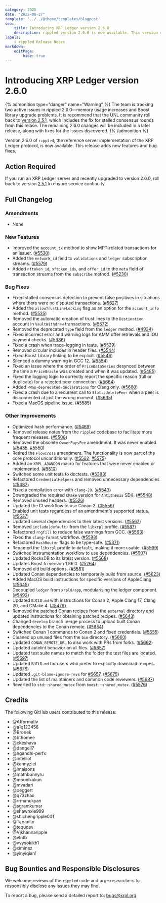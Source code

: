 ```yaml
---
category: 2025
date: "2025-08-27"
template: '../../@theme/templates/blogpost'
seo:
    title: Introducing XRP Ledger version 2.6.0
    description: rippled version 2.6.0 is now available. This version contains various bug fixes and minor improvements.
labels:
    - rippled Release Notes
markdown:
    editPage:
        hide: true
---
```

# Introducing XRP Ledger version 2.6.0
{% admonition type="danger" name="Warning" %}
The team is tracking two active issues in rippled 2.6.0—memory usage increases and Boost library upgrade problems. It is recommend that the UNL community roll back to [version 2.5.1](./rippled-2.5.1.md), which includes the fix for stalled consensus rounds from this relase. The remaining 2.6.0 changes will be included in a later release, along with fixes for the issues discovered.
{% /admonition %}

Version 2.6.0 of `rippled`, the reference server implementation of the XRP Ledger protocol, is now available. This release adds new features and bug fixes.


## Action Required

If you run an XRP Ledger server and recently upgraded to version 2.6.0, roll back to version [2.5.1](./rippled-2.5.1.md) to ensure service continuity.


## Full Changelog

### Amendments

- None


### New Features

- Improved the `account_tx` method to show MPT-related transactions for an issuer. ([#5530](https://github.com/XRPLF/rippled/pull/5530))
- Added the `network_id` field to `validations` and `ledger` subscription streams. ([#5579](https://github.com/XRPLF/rippled/pull/5579))
- Added `nftoken_id`, `nftoken_ids`, and `offer_id` to the `meta` field of transaction streams from the `subscribe` method. ([#5230](https://github.com/XRPLF/rippled/pull/5230))


### Bug Fixes

- Fixed stalled consensus detection to prevent false positives in situations where there were no disputed transactions. ([#5627](https://github.com/XRPLF/rippled/pull/5627))
- Added the `allowTrustLineLocking` flag as an option for the `account_info` method. ([#5535](https://github.com/XRPLF/rippled/pull/5525))
- Removed the automatic creation of trust lines to the `Destination` account in `VaultWithdraw` transactions. ([#5572](https://github.com/XRPLF/rippled/pull/5572))
- Removed the deprecated `type` field from the `ledger` method. ([#4934](https://github.com/XRPLF/rippled/pull/4934))
- Fixed incorrect error and warning logs for AMM offer retrievals and IOU payment checks. ([#5686](https://github.com/XRPLF/rippled/pull/5686))
- Fixed a crash when trace-logging in tests. ([#5529](https://github.com/XRPLF/rippled/pull/5529))
- Removed circular includes in header files. ([#5544](https://github.com/XRPLF/rippled/pull/5544))
- Fixed Boost Library linking to be explicit. ([#5546](https://github.com/XRPLF/rippled/pull/5546))
- Silenced a dummy warning in GCC 12. ([#5554](https://github.com/XRPLF/rippled/pull/5554))
- Fixed an issue where the order of `PriceDataSeries` desynced between the time a `PriceOracle` was created and when it was updated. ([#5485](https://github.com/XRPLF/rippled/pull/5485))
- Fixed the logging logic to correctly report the specific reason (full or duplicate) for a rejected peer connection. ([#5664](https://github.com/XRPLF/rippled/pull/5664))
- Added `-Wno-deprecated-declarations` for Clang only. ([#5680](https://github.com/XRPLF/rippled/pull/5680))
- Fixed a crash due to a recurrent call to `Slot::deletePeer` when a peer is disconnected at just the wrong moment. ([#5635](https://github.com/XRPLF/rippled/pull/5635))
- Fixed a MacOS pipeline issue. ([#5585](https://github.com/XRPLF/rippled/pull/5585))


### Other Improvements

- Optimized hash performance. ([#5469](https://github.com/XRPLF/rippled/pull/5469))
- Removed release notes from the `rippled` codebase to facilitate more frequent releases. ([#5508](https://github.com/XRPLF/rippled/pull/5508))
- Removed the obsolete `OwnerPaysFee` amendment. It was never enabled. ([#5435](https://github.com/XRPLF/rippled/pull/5435), [#5550](https://github.com/XRPLF/rippled/pull/5550))
- Retired the `FlowCross` amendment. The functionality is now part of the core protocol unconditionally. ([#5562](https://github.com/XRPLF/rippled/pull/5562), [#5575](https://github.com/XRPLF/rippled/pull/5575))
- Added an `XRPL_ABANDON` macro for features that were never enabled or implemented. ([#5510](https://github.com/XRPLF/rippled/pull/5510))
- Switched some unit tests to doctests. ([#5383](https://github.com/XRPLF/rippled/pull/5383))
- Refactored `CredentialHelpers` and removed unnecessary dependencies. ([#5487](https://github.com/XRPLF/rippled/pull/5487))
- Fixed a compilation error with `clang-20`. ([#5543](https://github.com/XRPLF/rippled/pull/5543))
- Downgraded the required `CMake` version for `Antithesis` SDK. ([#5548](https://github.com/XRPLF/rippled/pull/5548))
- Removed unused headers. ([#5526](https://github.com/XRPLF/rippled/pull/5526))
- Updated the CI workflow to use Conan 2. ([#5556](https://github.com/XRPLF/rippled/pull/5556))
- Enabled unit tests regardless of an amendment's supported status. ([#5537](https://github.com/XRPLF/rippled/pull/5537))
- Updated several dependencies to their latest versions. ([#5567](https://github.com/XRPLF/rippled/pull/5567))
- Removed `include(default)` from the `libxrpl` profile. ([#5587](https://github.com/XRPLF/rippled/pull/5587))
- Refactored `rngfill` to reduce false warnings from GCC. ([#5563](https://github.com/XRPLF/rippled/pull/5563))
- Fixed the `clang-format` workflow. ([#5598](https://github.com/XRPLF/rippled/pull/5598))
- Refactored `HashRouter` flags to be type-safe. ([#5371](https://github.com/XRPLF/rippled/pull/5371))
- Renamed the `libxrpl` profile to `default`, making it more usable. ([#5599](https://github.com/XRPLF/rippled/pull/5599))
- Switched instrumentation workflow to use dependencies. ([#5607](https://github.com/XRPLF/rippled/pull/5607))
- Updated RocksDB to its latest version. ([#5568](https://github.com/XRPLF/rippled/pull/5568))
- Updates Boost to version 1.86.0. ([#5264](https://github.com/XRPLF/rippled/pull/5264))
- Removed old build options. ([#5581](https://github.com/XRPLF/rippled/pull/5581))
- Updated Conan dependencies to temporarily build from source. ([#5623](https://github.com/XRPLF/rippled/pull/5623))
- Added MacOS build instructions for specific versions of AppleClang. ([#5645](https://github.com/XRPLF/rippled/pull/5645))
- Decoupled `ledger` from `xrpld/app`, modularising the ledger component. ([#5492](https://github.com/XRPLF/rippled/pull/5492))
- Updated `BUILD.md` with instructions for Conan 2, Apple Clang 17, Clang 20, and CMake 4. ([#5478](https://github.com/XRPLF/rippled/pull/5478))
- Removed the patched Conan recipes from the `external` directory and updated instructions for obtaining patched recipes. ([#5643](https://github.com/XRPLF/rippled/pull/5643))
- Changed `develop` branch merge process to upload built Conan dependencies to the Conan remote. ([#5654](https://github.com/XRPLF/rippled/pull/5654))
- Switched Conan 1 commands to Conan 2 and fixed credentials. ([#5655](https://github.com/XRPLF/rippled/pull/5655))
- Cleaned up unused files from the `bin` directory. ([#5660](https://github.com/XRPLF/rippled/pull/5660))
- Updated `CONAN_REMOTE_URL` to also work with PRs from forks. ([#5662](https://github.com/XRPLF/rippled/pull/5662))
- Updated autolint behavior on all files. ([#5657](https://github.com/XRPLF/rippled/pull/5657))
- Updated test suite names to match the folder the test files are located. ([#5597](https://github.com/XRPLF/rippled/pull/5597))
- Updated `BUILD.md` for users who prefer to explicitly download recipes. ([#5676](https://github.com/XRPLF/rippled/pull/5676))
- Updated `.git-blame-ignore-revs` for [#5657](https://github.com/XRPLF/rippled/pull/5657). ([#5675](https://github.com/XRPLF/rippled/pull/5675))
- Updated the list of maintainers and common code reviewers. ([#5687](https://github.com/XRPLF/rippled/pull/5687))
- Reverted to `std::shared_mutex` from `boost::shared_mutex`. ([#5576](https://github.com/XRPLF/rippled/pull/5576))


## Credits

The following GitHub users contributed to this release:

- @Afformativ
- @a1q123456
- @Bronek
- @bthomee
- @ckeshava
- @dangell7
- @hgandhi-perfx
- @intelliot
- @kennyzlei
- @lmaisons
- @mathbunnyru
- @mounikakun
- @mvadari
- @oeggert
- @q73zhao
- @rrmanukyan
- @sgramkumar
- @shawnxie999
- @shichengripple001
- @Tapanito
- @tequdev
- @Vjkhannaripple
- @vlntb
- @vvysokikh1
- @ximinez
- @yinyiqian1


## Bug Bounties and Responsible Disclosures

We welcome reviews of the `rippled` code and urge researchers to responsibly disclose any issues they may find.

To report a bug, please send a detailed report to: <bugs@xrpl.org>